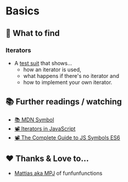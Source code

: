 # Basics

## 👀 What to find

### Iterators

- A [test suit](interators.test.ts) that shows…
  - how an iterator is used,
  - what happens if there's no iterator and
  - how to implement your own iterator.

## 📚 Further readings / watching

- [📚 MDN Symbol](https://developer.mozilla.org/en-US/docs/Web/JavaScript/Reference/Global_Objects/Symbol)
- ️[📽 Iterators in JavaScript](https://youtu.be/W4brAobC2Hc?si=cqBaFy3MNIJKUqwu)
- [📽 The Complete Guide to JS Symbols ES6](https://www.youtube.com/watch?v=4J5hnOCj69w)

## ❤️ Thanks & Love to…

- [Mattias aka MPJ](https://github.com/mpj) of funfunfunctions
